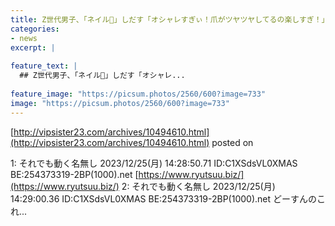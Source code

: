 ```yaml
---
title: Z世代男子、「ネイル💅」しだす「オシャレすぎぃ！爪がツヤツヤしてるの楽しすぎ！」
categories:
- news
excerpt: |
  
feature_text: |
  ## Z世代男子、「ネイル💅」しだす「オシャレ...
  
feature_image: "https://picsum.photos/2560/600?image=733"
image: "https://picsum.photos/2560/600?image=733"
---
```


[http://vipsister23.com/archives/10494610.html](http://vipsister23.com/archives/10494610.html)
posted on 

<!--more-->

1: それでも動く名無し 2023/12/25(月) 14:28:50.71 ID:C1XSdsVL0XMAS BE:254373319-2BP(1000).net [https://www.ryutsuu.biz/](https://www.ryutsuu.biz/) 2: それでも動く名無し 2023/12/25(月) 14:29:00.36 ID:C1XSdsVL0XMAS BE:254373319-2BP(1000).net どーすんのこれ...
